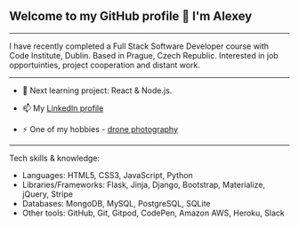 ## Welcome to my GitHub profile 👋 I'm Alexey

---

I have recently completed a Full Stack Software Developer course with Code Institute, Dublin.
Based in Prague, Czech Republic.
Interested in job opportuinties, project cooperation and distant work. 

---

- 🔭 Next learning project: React & Node.js.

- 📫 My [LinkedIn profile](https://www.linkedin.com/in/alexeystatsenko/)

- ⚡ One of my hobbies - [drone photography](https://www.instagram.com/stodrones/)

---

  Tech skills & knowledge:
- Languages: 		        HTML5, CSS3, JavaScript, Python
- Libraries/Frameworks:  	Flask, Jinja, Django, Bootstrap, Materialize, jQuery, Stripe
- Databases:  		    MongoDB, MySQL, PostgreSQL, SQLite
- Other tools:  		    GitHub, Git, Gitpod, CodePen, Amazon AWS, Heroku, Slack

<!--
**OlekSt/OlekSt** is a ✨ _special_ ✨ repository because its `README.md` (this file) appears on your GitHub profile.

Here are some ideas to get you started:

- 🔭 I’m currently working on ...
- 🌱 I’m currently learning ...
- 👯 I’m looking to collaborate on ...
- 🤔 I’m looking for help with ...
- 💬 Ask me about ...
- 📫 How to reach me: ...
- 😄 Pronouns: ...
- ⚡ Fun fact: ...
-->
